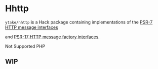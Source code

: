 # Hhttp

`ytake/hhttp` is a Hack package containing implementations of the
[PSR-7 HTTP message interfaces](https://github.com/php-fig/fig-standards/blob/master/accepted/PSR-7-http-message.md)

and [PSR-17 HTTP message factory interfaces](https://www.php-fig.org/psr/psr-17).

Not Supported PHP

## WIP
